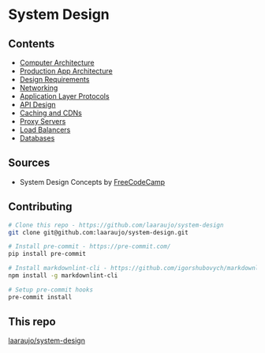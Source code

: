 # System Design

## Contents

- [Computer Architecture](./computer_architecture/)
- [Production App Architecture](./prod_app_architecture/)
- [Design Requirements](./design_requirements/)
- [Networking](./networking/)
- [Application Layer Protocols](./app_level_protocols/)
- [API Design](./api_design/)
- [Caching and CDNs](./caching_and_cdn/)
- [Proxy Servers](./proxy_servers/)
- [Load Balancers](./load_balancers/)
- [Databases](./databases/)

## Sources

- System Design Concepts by [FreeCodeCamp](https://www.youtube.com/watch?v=F2FmTdLtb_4)

## Contributing

```bash
# Clone this repo - https://github.com/laaraujo/system-design
git clone git@github.com:laaraujo/system-design.git

# Install pre-commit - https://pre-commit.com/
pip install pre-commit

# Install markdownlint-cli - https://github.com/igorshubovych/markdownlint-cli
npm install -g markdownlint-cli

# Setup pre-commit hooks
pre-commit install
```

## This repo

[laaraujo/system-design](https://github.com/laaraujo/system-design)
